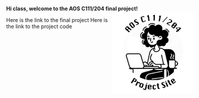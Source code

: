 **Hi class, welcome to the AOS C111/204 final project!** <img align="right" width="220" height="220" src="/assets/IMG/template_logo.png">

Here is the link to the final project
Here is the link to the project code
